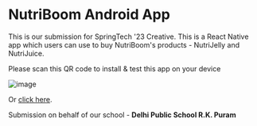 # NutriBoom Android App

This is our submission for SpringTech '23 Creative. This is a React Native app which users can use to buy NutriBoom's products - NutriJelly and NutriJuice.


Please scan this QR code to install & test this app on your device 

![image](https://github.com/Atharv777/NutriBoom-app/assets/97945699/1f487a79-7ac2-4086-b5ac-5c2cf5d2a145)




Or [click here](https://expo.dev/accounts/atharv_varshney/projects/nutriboom/builds/a633d305-3b9e-4f4a-864e-fd6a31692ed1).

Submission on behalf of our school - **Delhi Public School R.K. Puram**
